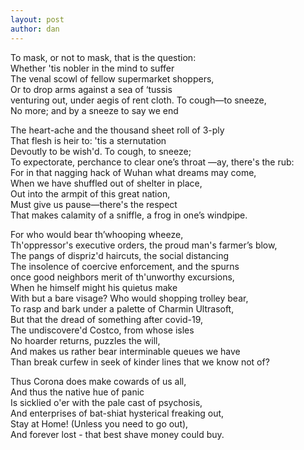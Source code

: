 ```yaml
---
layout: post
author: dan
---
```

﻿To mask, or not to mask, that is the question:<br/>
Whether 'tis nobler in the mind to suffer<br/>
The venal scowl of fellow supermarket shoppers,<br/>
Or to drop arms against a sea of ‘tussis<br/>
venturing out, under aegis of rent cloth. To cough—to sneeze,<br/>
No more; and by a sneeze to say we end<br/>

<p/>
The heart-ache and the thousand sheet roll of 3-ply<br/>
That flesh is heir to: 'tis a sternutation<br/>
Devoutly to be wish'd. To cough, to sneeze;<br/>
To expectorate, perchance to clear one’s throat —ay, there's the rub:<br/>
For in that nagging hack of Wuhan what dreams may come,<br/>
When we have shuffled out of shelter in place,<br/>
Out into the armpit of this great nation,<br/>
Must give us pause—there's the respect<br/>
That makes calamity of a sniffle, a frog in one’s windpipe.<br/>

<p/>
For who would bear th’whooping wheeze,<br/>
Th'oppressor's executive orders, the proud man's farmer’s blow,<br/>
The pangs of dispriz'd haircuts, the social distancing<br/>
The insolence of coercive enforcement, and the spurns<br/>
once good neighbors merit of th'unworthy excursions,<br/>
When he himself might his quietus make<br/>
With but a bare visage? Who would shopping trolley bear,<br/>
To rasp and bark under a palette of Charmin Ultrasoft,<br/>
But that the dread of something after covid-19,<br/>
The undiscovere'd Costco, from whose isles<br/>
No hoarder returns, puzzles the will,<br/>
And makes us rather bear interminable queues we have<br/>
Than break curfew in seek of kinder lines that we know not of?<br/>
<p/>
Thus Corona does make cowards of us all,<br/>
And thus the native hue of panic<br/>
Is sicklied o'er with the pale cast of psychosis,<br/>
And enterprises of bat-shiat hysterical freaking out,<br/>
Stay at Home! (Unless you need to go out),<br/>
And forever lost - that best shave money could buy.<br/>